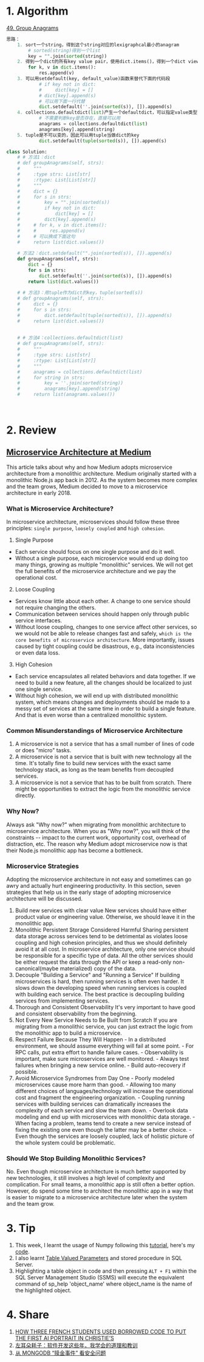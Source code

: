 # 1. Algorithm

[49. Group Anagrams](https://leetcode.com/problems/group-anagrams/description/)
```Python
思路：
    1. sort一个string，得到这个string对应的lexigraphcal最小的anagram
        # sorted(string)得到一个list
        key = "".join(sorted(string))
    2. 得到一个dict的所有key value pair，使用dict.items()，得到一个dict view对象
        for k, v in dict.items():
            res.append(v)
    3. 可以用setdefault(key, default_value)函数来替代下面的代码段
            # if key not in dict:
            #     dict[key] = []
            # dict[key].append(s)
            # 可以用下面一行代替
            dict.setdefault(''.join(sorted(s)), []).append(s)
    4. collections.defaultdict(list)产生一个defaultdict，可以指定value类型，这样遇到之前不存在的key就可以直接用了！
            # 不需要判断key是否存在，直接可以用
            anagrams = collections.defaultdict(list)
            anagrams[key].append(string)
    5. tuple是不可以变的，因此可以用tuple当做dict的key
            dict.setdefault(tuple(sorted(s)), []).append(s)

class Solution:
    # # 方法1：dict
    # def groupAnagrams(self, strs):
    #     """
    #     :type strs: List[str]
    #     :rtype: List[List[str]]
    #     """
    #     dict = {}
    #     for s in strs:
    #         key = "".join(sorted(s))
    #         if key not in dict:
    #             dict[key] = []
    #         dict[key].append(s)
    #     # for k, v in dict.items():
    #     #     res.append(v)
    #     # 可以换成下面这句
    #     return list(dict.values())
    
    # 方法2：dict.setdefault("".join(sorted(s)), []).append(s)  
    def groupAnagrams(self, strs):
        dict = {}
        for s in strs:
            dict.setdefault(''.join(sorted(s)), []).append(s)
        return list(dict.values())
    
    # # 方法3：用tuple作为dict的key，tuple(sorted(s))
    # def groupAnagrams(self, strs):
    #     dict = {}
    #     for s in strs:
    #         dict.setdefault(tuple(sorted(s)), []).append(s)
    #     return list(dict.values())
    
        
    # # 方法4：collections.defaultdict(list)
    # def groupAnagrams(self, strs):
    #     """
    #     :type strs: List[str]
    #     :rtype: List[List[str]]
    #     """
    #     anagrams = collections.defaultdict(list)
    #     for string in strs:
    #         key = ''.join(sorted(string))
    #         anagrams[key].append(string)
    #     return list(anagrams.values())
    
    

```

# 2. Review
## [Microservice Architecture at Medium](https://medium.engineering/microservice-architecture-at-medium-9c33805eb74f)</br>
This article talks about why and how Medium adopts microservice architecture from a monolithic architecture. 
Medium originally started with a monolithic Node.js app back in 2012. As the system becomes more complex and the team grows, Medium decided to move to a microservice architecture in early 2018. 

### What is Microservice Architecture?
In microservice architecture, microservices should follow these three principles: `single purpose`, `loosely coupled` and `high cohesion`.
  1. Single Purpose</br>
  - Each service should focus on  one single purpose and do it well.
  - Without a single purpose, each microservice would end up doing too many things, growing as multiple "monolithic" services. We will not get the full benefits of the microservice architecture and we pay the operational cost.
     
  2. Loose Coupling</br>
  - Services know little about each other. A change to one service should not require changing the others.
  - Communication between services should happen only through public service interfaces.
  - Without loose coupling, changes to one service affect other services, so we would not be able to release changes fast and safely, `which is the core benefits of microservice architecture`. More importantly, issues caused by tight coupling could be disastrous, e.g., data inconsistencies or even data loss.
  3. High Cohesion</br>
  - Each service encapsulates all related behaviors and data together. If we need to build a new feature, all the changes should be localized to just one single service.
  - Without high cohesion, we will end up with distributed monolithic system, which means changes and deployments should be made to a messy set of services at the same time in order to build a single feature. And that is even worse than a centralized monolithic system.
### Common Misunderstandings of Microservice Architecture
  1. A microservice is not a service that has a small number of lines of code or does "micro" tasks.
  2. A microservice is not a service that is built with new technology all the time. It's totally fine to build new services with the exact same technology stack, as long as the team benefits from decoupled services.
  3. A microservice is not a service that has to be built from scratch. There might be opportunities to extract the logic from the monolithic service directly.

### Why Now?
Always ask "Why now?" when migrating from monolithic architecture to microservice architecture. When you as "Why now?", you will think of the constraints -- impact to the current work, opportunity cost, overhead of distraction, etc. The reason why Medium adopt microservice now is that their Node.js monolithic app has become a bottleneck.

### Microservice Strategies
Adopting the microservice architecture in not easy and sometimes can go awry and actually hurt engineering productivity. In this section, seven strategies that help us in the early stage of adopting microservice architecture will be discussed. 
  1. Build new services with clear value
     New services should have either product value or engineering value. Otherwise, we should leave it in the monolithic app.
  2. Monolithic Persistent Storage Considered Harmful
     Sharing persistent data storage across services tend to be detrimental as violates loose coupling and high cohesion principles, and thus we should definitely avoid it at all cost.
     In microservice architecture, only one service should be responsible for a specific type of data. All the other services should be either request the data through the API or keep a read-only non-canonical(maybe materialized) copy of the data.
  3. Decouple "Building a Service" and "Running a Service" 
     If building microservices is hard, then running services is often even harder. It slows down the developing speed when running services is coupled with building each service. The best practice is decoupling building services from implementing services.
  4. Thorough and Consistent Observability
     It's very important to have good and consistent observability from the beginning.
  5. Not Every New Service Needs to Be Built from Scratch
     If you are migrating from a monolithic service, you can just extract the logic from the monolithic app to build a microservice.
  6. Respect Failure Because They Will Happen
    - In a distributed environment, we should assume everything will fail at some point.
    - For RPC calls, put extra effort to handle failure cases.
    - Observability is important, make sure microservices are well monitored.
    - Always test failures when bringing a new service online. 
    - Build auto-recovery if possible.
  7. Avoid Microservice Syndromes from Day One
    - Poorly modeled microservices cause more harm than good.
    - Allowing too many different choices of languages/technology will increase the operational cost and fragment the engineering organization.
    - Coupling running services with building services can dramatically increases the complexity of each service and slow the team down.
    - Overlook data modeling and end up with microservices with monolithic data storage.
    - When facing a problem, teams tend to create a new service instead of fixing the existing one even though the latter may be a better choice.
    - Even though the services are loosely coupled, lack of holistic picture of the whole system could be problematic.
### Should We Stop Building Monolithic Services?
No. Even though microservice architecture is much better supported by new technologies, it still involves a high level of complexity and complication. For small teams, a monolithic app is still often a better option. However, do spend some time to architect the monolithic app in a way that is easier to migrate to a microservice architecture later when the system and the team grow.

         
# 3. Tip
  1. This week, I learnt the usage of Numpy following this [tutorial](https://github.com/rougier/numpy-100), here's my [code](https://github.com/GaoLiaoLiao/ML-101/blob/master/numpy-100.ipynb).</br>
  2. I also learnt [Table Valued Parameters](https://docs.microsoft.com/en-us/dotnet/framework/data/adonet/sql/table-valued-parameters) and stored procedure in SQL Server.
  3. Highlighting a table object in code and then pressing `ALT + F1` within the SQL Server Management Studio (SSMS) will execute the equivalent command of sp_help 'object_name' where object_name is the name of the highlighted object.

# 4. Share
  1. [HOW THREE FRENCH STUDENTS USED BORROWED CODE TO PUT THE FIRST AI PORTRAIT IN CHRISTIE’S](https://www.theverge.com/2018/10/23/18013190/ai-art-portrait-auction-christies-belamy-obvious-robbie-barrat-gans)</br>
  2. [左耳朵耗子：软件开发这些年，我学会的道理和教训](https://mp.weixin.qq.com/s/-Gus3fGHXcRBvuKjrwQStA)</br>
  3. [从 MONGODB “赎金事件” 看安全问题](https://coolshell.cn/articles/17607.html)</br>


  
  
  
  
  
